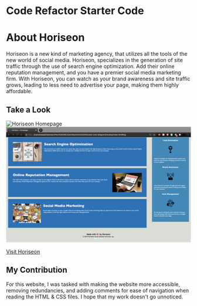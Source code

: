 # Code Refactor Starter Code

# About Horiseon

Horiseon is a new kind of marketing agency, that utilizes all the tools of the new world of social media. Horiseon, specializes in the generation of site traffic through the use of search engine optimization. Add their online reputation management, and you have a premier social media marketing firm. With Horiseon, you can watch as your brand awareness and site traffic grows, leading to less need to advertise your page, making them highly affordable.

## Take a Look
![Horiseon Homepage](Develop/assets/images/screenshot-2.png)
![Horiseon Homepage continued](Develop/assets/images/screenshot-1.png)

[Visit Horiseon](https://baladetohun12.github.io/urban-octo-telegram/)

## My Contribution

For this website, I was tasked with making the website more accessible, removing redundancies, and adding comments for ease of navigation when reading the HTML & CSS files. I hope that my work doesn't go unnoticed.